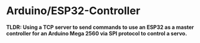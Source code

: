 # Arduino/ESP32-Controller

<b>TLDR: Using a TCP server to send commands to use an ESP32 as a master controller for an Arduino Mega 2560 via SPI protocol to control a servo.<b>
